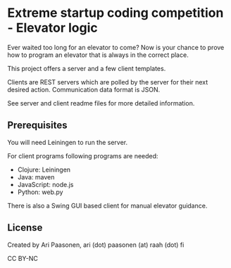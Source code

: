 # Extreme startup coding competition - Elevator logic

Ever waited too long for an elevator to come?
Now is your chance to prove how to program an elevator that is always in the correct place.

This project offers a server and a few client templates.

Clients are REST servers which are polled by the server for their next desired action.
Communication data format is JSON.

See server and client readme files for more detailed information.

## Prerequisites

You will need Leiningen to run the server.

For client programs following programs are needed:
* Clojure: Leiningen
* Java: maven
* JavaScript: node.js
* Python: web.py

There is also a Swing GUI based client for manual elevator guidance.

## License

Created by Ari Paasonen, ari (dot) paasonen (at) raah (dot) fi

CC BY-NC
